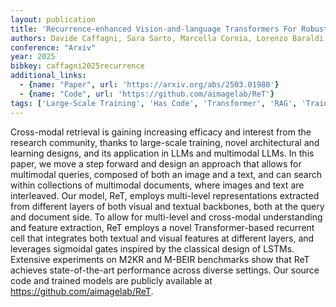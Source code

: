 ```yaml
---
layout: publication
title: 'Recurrence-enhanced Vision-and-language Transformers For Robust Multimodal Document Retrieval'
authors: Davide Caffagni, Sara Sarto, Marcella Cornia, Lorenzo Baraldi, Rita Cucchiara
conference: "Arxiv"
year: 2025
bibkey: caffagni2025recurrence
additional_links:
  - {name: "Paper", url: 'https://arxiv.org/abs/2503.01980'}
  - {name: "Code", url: 'https://github.com/aimagelab/ReT'}
tags: ['Large-Scale Training', 'Has Code', 'Transformer', 'RAG', 'Training Techniques', 'Model Architecture', 'Multimodal Models', 'Reinforcement Learning', 'Pretraining Methods']
---
```

Cross-modal retrieval is gaining increasing efficacy and interest from the
research community, thanks to large-scale training, novel architectural and
learning designs, and its application in LLMs and multimodal LLMs. In this
paper, we move a step forward and design an approach that allows for multimodal
queries, composed of both an image and a text, and can search within
collections of multimodal documents, where images and text are interleaved. Our
model, ReT, employs multi-level representations extracted from different layers
of both visual and textual backbones, both at the query and document side. To
allow for multi-level and cross-modal understanding and feature extraction, ReT
employs a novel Transformer-based recurrent cell that integrates both textual
and visual features at different layers, and leverages sigmoidal gates inspired
by the classical design of LSTMs. Extensive experiments on M2KR and M-BEIR
benchmarks show that ReT achieves state-of-the-art performance across diverse
settings. Our source code and trained models are publicly available at
https://github.com/aimagelab/ReT.
